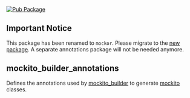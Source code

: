 [![Pub Package](https://img.shields.io/pub/v/mockito_builder_annotations.svg)](https://pub.dev/packages/mockito_builder_annotations)

## Important Notice
This package has been renamed to `mockor`. Please migrate to the [new package](https://pub.dev/packages/mockor).
A separate annotations package will not be needed anymore.

## mockito_builder_annotations
Defines the annotations used by [mockito_builder](https://pub.dev/packages/mockito_builder) to generate [mockito](https://pub.dev/packages/mockito) classes.